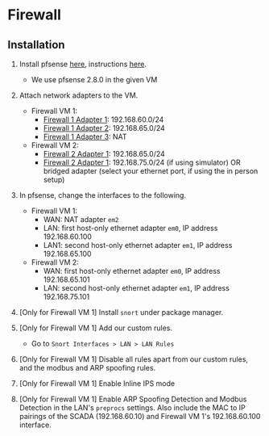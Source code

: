 # Firewall

## Installation

1. Install pfsense [here](https://www.pfsense.org/download/), instructions [here](https://docs.netgate.com/pfsense/en/latest/install/index.html).
    - We use pfsense 2.8.0 in the given VM

2. Attach network adapters to the VM.
    - Firewall VM 1:
        - <ins>Firewall 1 Adapter 1</ins>: 192.168.60.0/24
        - <ins>Firewall 1 Adapter 2</ins>: 192.168.65.0/24
        - <ins>Firewall 1 Adapter 3</ins>: NAT
    - Firewall VM 2:
        - <ins>Firewall 2 Adapter 1</ins>: 192.168.65.0/24
        - <ins>Firewall 2 Adapter 1</ins>: 192.168.75.0/24 (if using simulator) OR bridged adapter (select your ethernet port, if using the in person setup)

3. In pfsense, change the interfaces to the following.
    - Firewall VM 1:
        - WAN: NAT adapter `em2`
        - LAN: first host-only ethernet adapter `em0`, IP address 192.168.60.100
        - LAN1: second host-only ethernet adapter `em1`, IP address 192.168.65.100
    - Firewall VM 2:
        - WAN: first host-only ethernet adapter `em0`, IP address 192.168.65.101
        - LAN: second host-only ethernet adapter `em1`, IP address 192.168.75.101

4. [Only for Firewall VM 1] Install `snort` under package manager. 

5. [Only for Firewall VM 1] Add our custom rules. 
    - Go to `Snort Interfaces > LAN > LAN Rules`

6. [Only for Firewall VM 1] Disable all rules apart from our custom rules, and the modbus and ARP spoofing rules.

7. [Only for Firewall VM 1] Enable Inline IPS mode

8. [Only for Firewall VM 1] Enable ARP Spoofing Detection and Modbus Detection in the LAN's `preprocs` settings. Also include the MAC to IP pairings of the SCADA (192.168.60.10) and Firewall VM 1's 192.168.60.100 interface.

